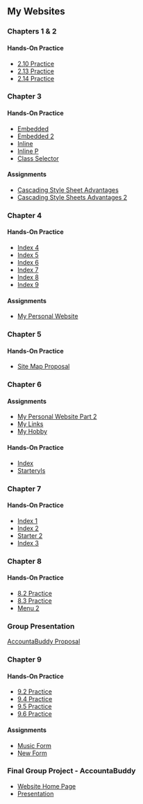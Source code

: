 <h2>My Websites</h2>
<h3>Chapters 1 & 2</h3>
<h4>Hands-On Practice</h4>
  <ul>
    <li><a href="https://github.com/ejarredondo/Web-Development-Assignments/blob/main/E_Arredondo_2.10_practice.html">2.10 Practice</a></li>
    <li><a href="https://github.com/ejarredondo/Web-Development-Assignments/blob/main/E_Arredondo_2.13_practice.html">2.13 Practice</a></li>
    <li><a href="https://github.com/ejarredondo/Web-Development-Assignments/blob/main/E_Arredondo_2.14_practice.html">2.14 Practice</a></li>
  </ul>
<h3>Chapter 3</h3>
<h4>Hands-On Practice</h4>
  <ul>
    <li><a href="https://github.com/ejarredondo/Web-Development-Assignments/blob/main/embedded.html">Embedded</a></li>
    <li><a href="https://github.com/ejarredondo/Web-Development-Assignments/blob/main/embedded1.html">Embedded 2</a></li>
    <li><a href="https://github.com/ejarredondo/Web-Development-Assignments/blob/main/inline.html">Inline</a></li>
    <li><a href="https://github.com/ejarredondo/Web-Development-Assignments/blob/main/inlinep.html">Inline P</a></li>
    <li><a href="https://github.com/ejarredondo/Web-Development-Assignments/blob/main/class_selector.html">Class Selector</a></li>
  </ul>
<h4>Assignments</h4>
  <ul>
    <li><a href="https://github.com/ejarredondo/Web-Development-Assignments/blob/main/advantage.html">Cascading Style Sheet Advantages</a></li>
    <li><a href="https://github.com/ejarredondo/Web-Development-Assignments/blob/main/advantage2.html">Cascading Style Sheets Advantages 2</a></li>
  </ul>
<h3>Chapter 4</h3>
<h4>Hands-On Practice</h4>
  <ul>
    <li><a href="https://github.com/ejarredondo/Web-Development-Assignments/blob/main/index4.html">Index 4</a></li>
    <li><a href="https://github.com/ejarredondo/Web-Development-Assignments/blob/main/index5.html">Index 5</a></li>
    <li><a href="https://github.com/ejarredondo/Web-Development-Assignments/blob/main/index6.html">Index 6</a></li>
    <li><a href="https://github.com/ejarredondo/Web-Development-Assignments/blob/main/index7.html">Index 7</a></li>
    <li><a href="https://github.com/ejarredondo/Web-Development-Assignments/blob/main/index8.html">Index 8</a></li>
    <li><a href="https://github.com/ejarredondo/Web-Development-Assignments/blob/main/index9.html">Index 9</a></li>
  </ul>
<h4>Assignments</h4>
  <ul>
    <li><a href="https://github.com/ejarredondo/Web-Development-Assignments/blob/main/Arredondo.html">My Personal Website</a></li>
  </ul>
<h3>Chapter 5</h3>
<h4>Hands-On Practice</h4>
  <ul>
    <li><a href="https://github.com/ejarredondo/Web-Development-Assignments/blob/main/sitemap.html.pptx">Site Map Proposal</a></li>
  </ul>
<h3>Chapter 6</h3>
<h4>Assignments</h4>
  <ul>
    <li><a href="https://github.com/ejarredondo/Web-Development-Assignments/blob/main/Arredondo.html">My Personal Website Part 2</a></li>
    <li><a href="https://github.com/ejarredondo/Web-Development-Assignments/blob/main/myhobby.html">My Links</a></li>
    <li><a href="https://github.com/ejarredondo/Web-Development-Assignments/blob/main/myhobby.html">My Hobby</a></li>
  </ul>
<h4>Hands-On Practice</h4>
  <ul>
    <li><a href="[https://github.com/ejarredondo/Web-Development-Assignments/blob/main/index.html](https://github.com/ejarredondo/Web-Development-Assignments/blob/main/index.html)">Index</a></li>
    <li><a href="[https://github.com/ejarredondo/Web-Development-Assignments/blob/main/starteryls.html](https://github.com/ejarredondo/Web-Development-Assignments/blob/main/starteryls.html)">Starteryls</a></li>
  </ul>
<h3>Chapter 7</h3>
<h4>Hands-On Practice</h4>
  <ul>
    <li><a href="https://github.com/ejarredondo/Web-Development-Assignments/blob/main/index1.html">Index 1</a></li>
    <li><a href="https://github.com/ejarredondo/Web-Development-Assignments/blob/main/index2.html">Index 2</a></li>
    <li><a href="https://github.com/ejarredondo/Web-Development-Assignments/blob/main/starter2.html">Starter 2</a></li>
    <li><a href="https://github.com/ejarredondo/Web-Development-Assignments/blob/main/index3.html">Index 3</a></li>
  </ul>
<h3>Chapter 8</h3>
<h4>Hands-On Practice</h4>
  <ul>
    <li><a href="https://github.com/ejarredondo/Web-Development-Assignments/blob/main/8.2_practice.html">8.2 Practice</a></li>
    <li><a href="https://github.com/ejarredondo/Web-Development-Assignments/blob/main/8.3_practice.html">8.3 Practice</a></li>
    <li><a href="https://github.com/ejarredondo/Web-Development-Assignments/blob/main/menu2.html">Menu 2</a></li>
  </ul>
<h3>Group Presentation</h3>
<p><a href="https://github.com/ejarredondo/Web-Development-Assignments/blob/main/Web%20Dev%20Project%20Proposal.pptx">AccountaBuddy Proposal</a></p>
<h3>Chapter 9</h3>
<h4>Hands-On Practice</h4>
  <ul>
    <li><a href="https://github.com/ejarredondo/Web-Development-Assignments/blob/main/form2.html">9.2 Practice</a></li>
    <li><a href="https://github.com/ejarredondo/Web-Development-Assignments/blob/main/form5.html">9.4 Practice</a></li>
    <li><a href="https://github.com/ejarredondo/Web-Development-Assignments/blob/main/contact.html">9.5 Practice</a></li>
    <li><a href="https://github.com/ejarredondo/Web-Development-Assignments/blob/main/form6.html">9.6 Practice</a></li>
  </ul>
<h4>Assignments</h4>
  <ul>
    <li><a href="https://github.com/ejarredondo/Web-Development-Assignments/blob/main/musicform.html">Music Form</a></li>
    <li><a href="https://github.com/ejarredondo/Web-Development-Assignments/blob/main/newform.html">New Form</a></li>
  </ul>
<h3>Final Group Project - AccountaBuddy</h3>
<ul>
  <li><a href="https://github.com/ejarredondo/Web-Development-Assignments/blob/main/index.html">Website Home Page</a></li>
  <li><a href="https://github.com/ejarredondo/Web-Development-Assignments/blob/main/Web%20Dev%20Project%20Proposal%20(2).pptx">Presentation</a></li>
</ul>
